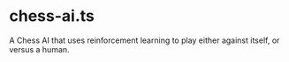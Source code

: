 # chess-ai.ts
A Chess AI that uses reinforcement learning to play either against itself, or versus a human.
